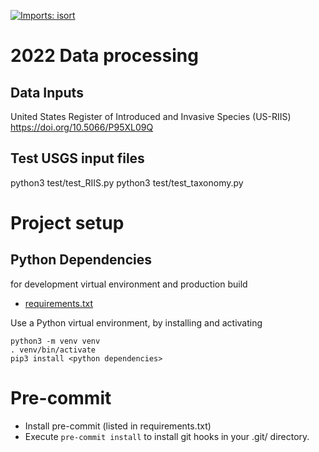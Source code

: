 [![Imports: isort](https://img.shields.io/badge/%20imports-isort-%231674b1?style=flat&labelColor=ef8336)](https://pycqa.github.io/isort/)

# 2022 Data processing

## Data Inputs

United States Register of Introduced and Invasive Species (US-RIIS)
https://doi.org/10.5066/P95XL09Q

## Test USGS input files

python3 test/test_RIIS.py
python3 test/test_taxonomy.py

# Project setup

## Python Dependencies
for development virtual environment and production build
  * [requirements.txt](requirements.txt)

Use a Python virtual environment, by installing and activating
```commandline
python3 -m venv venv
. venv/bin/activate
pip3 install <python dependencies>
```

# Pre-commit

* Install pre-commit (listed in requirements.txt)
* Execute ```pre-commit install``` to install git hooks in your .git/ directory.
